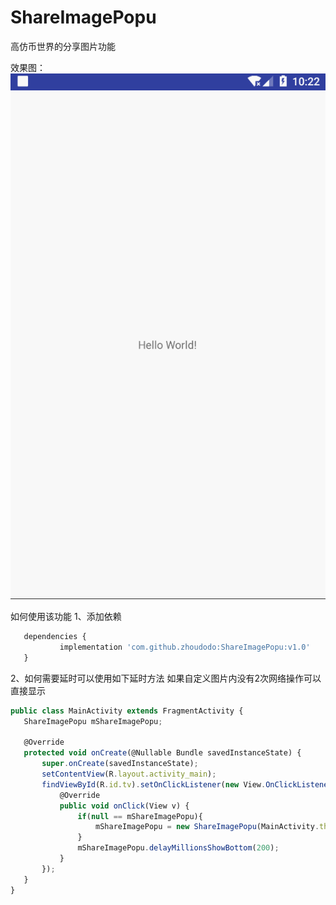 # ShareImagePopu
高仿币世界的分享图片功能

效果图：
![image](https://github.com/zhoudodo/ShareImagePopu/blob/master/GIF.gif) 

如何使用该功能
1、添加依赖
 ```javascript
	dependencies {
	        implementation 'com.github.zhoudodo:ShareImagePopu:v1.0'
	}
  ```
  
 2、如何需要延时可以使用如下延时方法 如果自定义图片内没有2次网络操作可以直接显示
 ```javascript
public class MainActivity extends FragmentActivity {
    ShareImagePopu mShareImagePopu;

    @Override
    protected void onCreate(@Nullable Bundle savedInstanceState) {
        super.onCreate(savedInstanceState);
        setContentView(R.layout.activity_main);
        findViewById(R.id.tv).setOnClickListener(new View.OnClickListener() {
            @Override
            public void onClick(View v) {
                if(null == mShareImagePopu){
                    mShareImagePopu = new ShareImagePopu(MainActivity.this);
                }
                mShareImagePopu.delayMillionsShowBottom(200);
            }
        });
    }
}
```
